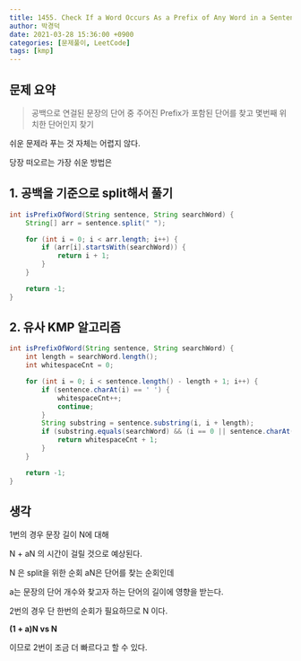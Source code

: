```yaml
---
title: 1455. Check If a Word Occurs As a Prefix of Any Word in a Sentence
author: 박경덕
date: 2021-03-28 15:36:00 +0900
categories: [문제풀이, LeetCode]
tags: [kmp]
---
```


## 문제 요약

> 공백으로 연걸된 문장의 단어 중 주어진 Prefix가 포함된 단어를 찾고 몇번째 위치한 단어인지 찾기

쉬운 문제라 푸는 것 자체는 어렵지 않다.

당장 떠오르는 가장 쉬운 방법은



## 1. 공백을 기준으로 split해서 풀기

```java
int isPrefixOfWord(String sentence, String searchWord) {
    String[] arr = sentence.split(" ");

    for (int i = 0; i < arr.length; i++) {
        if (arr[i].startsWith(searchWord)) {
            return i + 1;
        }
    }

    return -1;
}
```

## 2. 유사 KMP 알고리즘

```java
int isPrefixOfWord(String sentence, String searchWord) {
    int length = searchWord.length();
    int whitespaceCnt = 0;

    for (int i = 0; i < sentence.length() - length + 1; i++) {
        if (sentence.charAt(i) == ' ') {
            whitespaceCnt++;
            continue;
        }
        String substring = sentence.substring(i, i + length);
        if (substring.equals(searchWord) && (i == 0 || sentence.charAt(i - 1) == ' ')) {
            return whitespaceCnt + 1;
        }
    }

    return -1;
}
```

## 생각
1번의 경우 문장 길이 N에 대해

N + aN 의 시간이 걸릴 것으로 예상된다.

N 은  split을 위한 순회 aN은 단어를 찾는 순회인데

a는 문장의 단어 개수와 찾고자 하는 단어의 길이에 영향을 받는다.

2번의 경우 단 한번의 순회가 필요하므로 N 이다.

**(1 + a)N vs N**

이므로 2번이 조금 더 빠르다고 할 수 있다.
